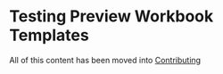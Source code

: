 

# Testing Preview Workbook Templates

All of this content has been moved into [Contributing](../Contributing.md#testing_preview_workbook_templates)